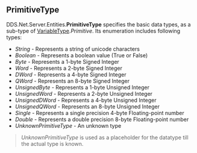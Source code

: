 ## PrimitiveType

DDS.Net.Server.Entities.**PrimitiveType** specifies the basic data types, as a sub-type of [VariableType](./VariableType.md).*Primitive*. Its enumeration includes following types:

  * *String* - Represents a string of unicode characters
  * *Boolean* - Represents a boolean value (True or False)
  * *Byte* - Represents a 1-byte Signed Integer
  * *Word* - Represents a 2-byte Signed Integer
  * *DWord* - Represents a 4-byte Signed Integer
  * *QWord* - Represents an 8-byte Signed Integer
  * *UnsignedByte* - Represents a 1-byte Unsigned Integer
  * *UnsignedWord* - Represents a 2-byte Unsigned Integer
  * *UnsignedDWord* - Represents a 4-byte Unsigned Integer
  * *UnsignedQWord* - Represents an 8-byte Unsigned Integer
  * *Single* - Represents a single precision 4-byte Floating-point number
  * *Double* - Represents a double precision 8-byte Floating-point number
  * *UnknownPrimitiveType* - An unknown type



> *UnknownPrimitiveType* is used as a placeholder for the datatype till the actual type is known.



